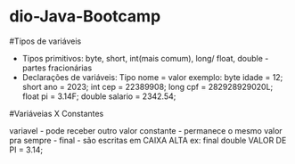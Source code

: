 # dio-Java-Bootcamp

#Tipos de variáveis 
- Tipos primitivos:
byte, short, int(mais comum), long/
float, double - partes fracionárias
- Declarações de variáveis:
  Tipo nome = valor
exemplo:
  byte idade = 12;
  short ano = 2023;
  int cep = 22389908;
  long cpf = 282928929020L;
  float pi = 3.14F;
  double salario = 2342.54;

#Variáveias X Constantes 

variavel - pode receber outro valor 
constante - permanece o mesmo valor pra sempre - final - são escritas em CAIXA ALTA 
ex: final double VALOR DE PI = 3.14;

  
